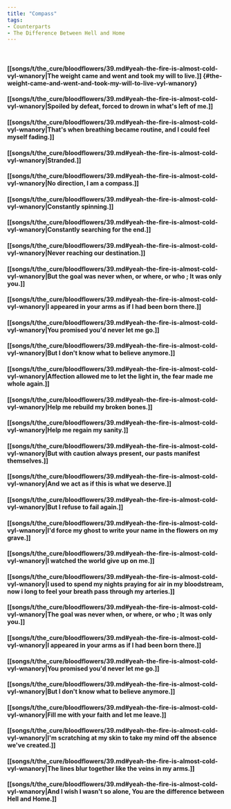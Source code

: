 ```yaml
---
title: "Compass"
tags:
- Counterparts
- The Difference Between Hell and Home
---
```

&nbsp;
#### [[songs/t/the_cure/bloodflowers/39.md#yeah-the-fire-is-almost-cold-vyl-wnanory|The weight came and went and took my will to live.]] {#the-weight-came-and-went-and-took-my-will-to-live-vyl-wnanory}
#### [[songs/t/the_cure/bloodflowers/39.md#yeah-the-fire-is-almost-cold-vyl-wnanory|Spoiled by defeat, forced to drown in what's left of me.]]
#### [[songs/t/the_cure/bloodflowers/39.md#yeah-the-fire-is-almost-cold-vyl-wnanory|That's when breathing became routine, and I could feel myself fading.]]
#### [[songs/t/the_cure/bloodflowers/39.md#yeah-the-fire-is-almost-cold-vyl-wnanory|Stranded.]]
#### [[songs/t/the_cure/bloodflowers/39.md#yeah-the-fire-is-almost-cold-vyl-wnanory|No direction, I am a compass.]]
#### [[songs/t/the_cure/bloodflowers/39.md#yeah-the-fire-is-almost-cold-vyl-wnanory|Constantly spinning.]]
#### [[songs/t/the_cure/bloodflowers/39.md#yeah-the-fire-is-almost-cold-vyl-wnanory|Constantly searching for the end.]]
#### [[songs/t/the_cure/bloodflowers/39.md#yeah-the-fire-is-almost-cold-vyl-wnanory|Never reaching our destination.]]
#### [[songs/t/the_cure/bloodflowers/39.md#yeah-the-fire-is-almost-cold-vyl-wnanory|But the goal was never when, or where, or who ; It was only you.]]
#### [[songs/t/the_cure/bloodflowers/39.md#yeah-the-fire-is-almost-cold-vyl-wnanory|I appeared in your arms as if I had been born there.]]
#### [[songs/t/the_cure/bloodflowers/39.md#yeah-the-fire-is-almost-cold-vyl-wnanory|You promised you'd never let me go.]]
#### [[songs/t/the_cure/bloodflowers/39.md#yeah-the-fire-is-almost-cold-vyl-wnanory|But I don't know what to believe anymore.]]
#### [[songs/t/the_cure/bloodflowers/39.md#yeah-the-fire-is-almost-cold-vyl-wnanory|Affection allowed me to let the light in, the fear made me whole again.]]
#### [[songs/t/the_cure/bloodflowers/39.md#yeah-the-fire-is-almost-cold-vyl-wnanory|Help me rebuild my broken bones.]]
#### [[songs/t/the_cure/bloodflowers/39.md#yeah-the-fire-is-almost-cold-vyl-wnanory|Help me regain my sanity.]]
#### [[songs/t/the_cure/bloodflowers/39.md#yeah-the-fire-is-almost-cold-vyl-wnanory|But with caution always present, our pasts manifest themselves.]]
#### [[songs/t/the_cure/bloodflowers/39.md#yeah-the-fire-is-almost-cold-vyl-wnanory|And we act as if this is what we deserve.]]
#### [[songs/t/the_cure/bloodflowers/39.md#yeah-the-fire-is-almost-cold-vyl-wnanory|But I refuse to fail again.]]
#### [[songs/t/the_cure/bloodflowers/39.md#yeah-the-fire-is-almost-cold-vyl-wnanory|I'd force my ghost to write your name in the flowers on my grave.]]
#### [[songs/t/the_cure/bloodflowers/39.md#yeah-the-fire-is-almost-cold-vyl-wnanory|I watched the world give up on me.]]
#### [[songs/t/the_cure/bloodflowers/39.md#yeah-the-fire-is-almost-cold-vyl-wnanory|I used to spend my nights praying for air in my bloodstream, now i long to feel your breath pass through my arteries.]]
#### [[songs/t/the_cure/bloodflowers/39.md#yeah-the-fire-is-almost-cold-vyl-wnanory|The goal was never when, or where, or who ; It was only you.]]
#### [[songs/t/the_cure/bloodflowers/39.md#yeah-the-fire-is-almost-cold-vyl-wnanory|I appeared in your arms as if I had been born there.]]
#### [[songs/t/the_cure/bloodflowers/39.md#yeah-the-fire-is-almost-cold-vyl-wnanory|You promised you'd never let me go.]]
#### [[songs/t/the_cure/bloodflowers/39.md#yeah-the-fire-is-almost-cold-vyl-wnanory|But I don't know what to believe anymore.]]
#### [[songs/t/the_cure/bloodflowers/39.md#yeah-the-fire-is-almost-cold-vyl-wnanory|Fill me with your faith and let me leave.]]
#### [[songs/t/the_cure/bloodflowers/39.md#yeah-the-fire-is-almost-cold-vyl-wnanory|I'm scratching at my skin to take my mind off the absence we've created.]]
#### [[songs/t/the_cure/bloodflowers/39.md#yeah-the-fire-is-almost-cold-vyl-wnanory|The lines blur together like the veins in my arms.]]
#### [[songs/t/the_cure/bloodflowers/39.md#yeah-the-fire-is-almost-cold-vyl-wnanory|And I wish I wasn't so alone, You are the difference between Hell and Home.]]

